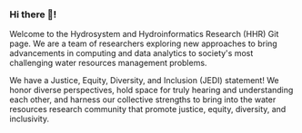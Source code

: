 ### Hi there 👋!
Welcome to the Hydrosystem and Hydroinformatics Research (HHR) Git page. We are a team of researchers exploring new approaches to bring advancements in computing and data analytics to society's most challenging water resources management problems. 

We have a Justice, Equity, Diversity, and Inclusion (JEDI) statement! We honor diverse perspectives, hold space for truly hearing and understanding each other, and harness our collective strengths to bring into the water resources research community that promote justice, equity, diversity, and inclusivity.
<!--
**HHRClemson/HHRClemson** is a ✨ _special_ ✨ repository because its `README.md` (this file) appears on your GitHub profile.

Here are some ideas to get you started:

- 🔭 I’m currently working on ...
- 🌱 I’m currently learning ...
- 👯 I’m looking to collaborate on ...
- 🤔 I’m looking for help with ...
- 💬 Ask me about ...
- 📫 How to reach me: ...
- 😄 Pronouns: ...
- ⚡ Fun fact: ...
-->

